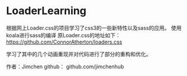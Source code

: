 <h1>LoaderLearning</h1>

根据网上Loader.css的项目学习了css3的一些新特性以及sass的应用。
使用koala进行sass的编译
原Loader.css的地址如下：
https://github.com/ConnorAtherton/loaders.css

学习了其中的几个动画重现并对代码进行了部分的重构和优化。

作者：Jimchen
github： github.com/jimchenhub